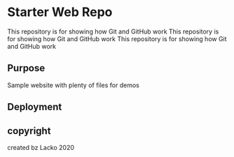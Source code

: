 # Starter Web Repo

This repository is for showing how Git and GitHub work
This repository is for showing how Git and GitHub work
This repository is for showing how Git and GitHub work

## Purpose

Sample website with plenty of files for demos

## Deployment

## copyright

created bz Lacko 2020

<!-- ready for merging -->


<!-- changing readm me file -->